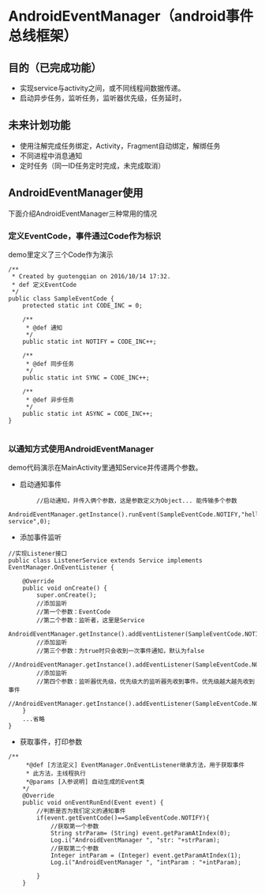 # AndroidEventManager（android事件总线框架）
## 目的（已完成功能）
- 实现service与activity之间，或不同线程间数据传递。
- 启动异步任务，监听任务，监听器优先级，任务延时，

## 未来计划功能
- 使用注解完成任务绑定，Activity，Fragment自动绑定，解绑任务
- 不同进程中消息通知
- 定时任务（同一ID任务定时完成，未完成取消）

## AndroidEventManager使用

下面介绍AndroidEventManager三种常用的情况

### 定义EventCode，事件通过Code作为标识
 demo里定义了三个Code作为演示

```
/**
 * Created by guotengqian on 2016/10/14 17:32.
 * def 定义EventCode
 */
public class SampleEventCode {
    protected static int CODE_INC = 0;

    /**
     * @def 通知
     */
    public static int NOTIFY = CODE_INC++;

    /**
     * @def 同步任务
     */
    public static int SYNC = CODE_INC++;

    /**
     * @def 异步任务
     */
    public static int ASYNC = CODE_INC++;
}
   
```   

### 以通知方式使用AndroidEventManager
 demo代码演示在MainActivity里通知Service并传递两个参数。
 - 启动通知事件

```
        //启动通知，并传入俩个参数，这是参数定义为Object... 能传输多个参数
        AndroidEventManager.getInstance().runEvent(SampleEventCode.NOTIFY,"hello service",0);
```
 - 添加事件监听

```
//实现Listener接口
public class ListenerService extends Service implements EventManager.OnEventListener {

    @Override
    public void onCreate() {
        super.onCreate();
        //添加监听
        //第一个参数：EventCode
        //第二个参数：监听者，这里是Service
        AndroidEventManager.getInstance().addEventListener(SampleEventCode.NOTIFY,this);
        //添加监听
        //第三个参数：为true时只会收到一次事件通知，默认为false
        //AndroidEventManager.getInstance().addEventListener(SampleEventCode.NOTIFY,this,true);
        //添加监听
        //第四个参数：监听器优先级，优先级大的监听器先收到事件。优先级越大越先收到事件
        //AndroidEventManager.getInstance().addEventListener(SampleEventCode.NOTIFY,this,true,0);
    }
    ...省略
}
```

- 获取事件，打印参数

```
/**
     *@def [方法定义] EventManager.OnEventListener继承方法，用于获取事件
     * 此方法，主线程执行
     *@params [入参说明] 自动生成的Event类
    */
    @Override
    public void onEventRunEnd(Event event) {
        //判断是否为我们定义的通知事件
        if(event.getEventCode()==SampleEventCode.NOTIFY){
            //获取第一个参数
            String strParam= (String) event.getParamAtIndex(0);
            Log.i("AndroidEventManager ", "str: "+strParam);
            //获取第二个参数
            Integer intParam = (Integer) event.getParamAtIndex(1);
            Log.i("AndroidEventManager ", "intParam : "+intParam);

        }
    }
```
